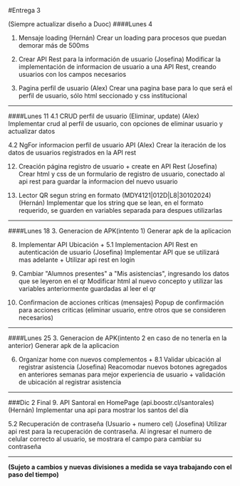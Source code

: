 #Entrega 3

(Siempre actualizar diseño a Duoc)
####Lunes 4
1. Mensaje loading (Hernán)
  Crear un loading para procesos que puedan demorar más de 500ms

5. Crear API Rest para la información de usuario (Josefina)
  Modificar la implementación de informacion de usuario a una API Rest, creando usuarios con los campos necesarios

4. Pagina perfil de usuario (Alex)
   Crear una pagina base para lo que será el perfil de usuario, sólo html seccionado y css institucional

___

####Lunes 11
4.1 CRUD perfil de usuario (Eliminar, update) (Alex)
  Implementar crud al perfil de usuario, con opciones de eliminar usuario y actualizar datos
  
4.2 NgFor informacion perfil de usuario API (Alex)
  Crear la iteración de los datos de usuarios registrados en la API rest
  
12. Creación página registro de usuario + create en API Rest (Josefina)
  Crear html y css de un formulario de registro de usuario, conectado al api rest para guardar la informacion del nuevo usuario
  
10. Lector QR segun string en formato (MDY4121|012D|L8|30102024) (Hernán)
  Implementar que los string que se lean, en el formato requerido, se guarden en variables separada para despues utilizarlas

___

####Lunes 18
3. Generacion de APK(intento 1)
  Generar apk de la aplicacion
  
8. Implementar API Ubicación +  5.1 Implementacion API Rest en autenticación de usuario (Josefina)
  Implementar API que se utilizará mas adelante + Utilizar api rest en login

7. Cambiar "Alumnos presentes" a "Mis asistencias", ingresando los datos que se leyeron en el qr
  Modificar html al nuevo concepto y utilizar las variables anteriormente guardadas al leer el qr

2. Confirmacion de acciones críticas (mensajes)
   Popup de confirmación para acciones criticas (eliminar usuario, entre otros que se consideren necesarios)

___

####Lunes 25
3. Generacion de APK(intento 2 en caso de no tenerla en la anterior)
  Generar apk de la aplicacion
  
6. Organizar home con nuevos complementos + 8.1 Validar ubicación al registrar asistencia (Josefina)
  Reacomodar nuevos botones agregados en anteriores semanas para mejor experiencia de usuario + validación de ubicación al registrar asistencia

___

###Dic 2 Final
9. API Santoral en HomePage (api.boostr.cl/santorales) (Hernán)
  Implementar una api para mostrar los santos del día

 
5.2 Recuperación de contraseña (Usuario + numero cel) (Josefina)
  Utilizar api rest para la recuperación de contraseña. Al ingresar el numero de celular correcto al usuario, se mostrara el campo para cambiar su contraseña

___

**(Sujeto a cambios y nuevas divisiones a medida se vaya trabajando con el paso del tiempo)**

